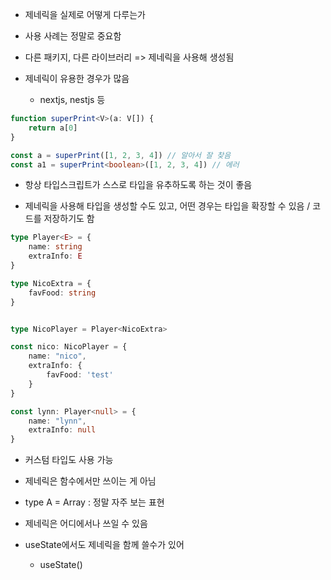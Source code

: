 - 제네릭을 실제로 어떻게 다루는가 

- 사용 사례는 정말로 중요함 

- 다른 패키지, 다른 라이브러리 => 제네릭을 사용해 생성됨 

- 제네릭이 유용한 경우가 많음 

    - nextjs, nestjs 등 

```typescript
function superPrint<V>(a: V[]) {
    return a[0]
}

const a = superPrint([1, 2, 3, 4]) // 알아서 잘 찾음 
const a1 = superPrint<boolean>([1, 2, 3, 4]) // 에러
```

- 항상 타입스크립트가 스스로 타입을 유추하도록 하는 것이 좋음 

- 제네릭을 사용해 타입을 생성할 수도 있고, 어떤 경우는 타입을 확장할 수 있음 / 코드를 저장하기도 함 

```typescript
type Player<E> = {
    name: string 
    extraInfo: E 
}

type NicoExtra = {
    favFood: string
}


type NicoPlayer = Player<NicoExtra>

const nico: NicoPlayer = {
    name: "nico",
    extraInfo: {
        favFood: 'test'
    }
}

const lynn: Player<null> = {
    name: "lynn",
    extraInfo: null
}
```

- 커스텀 타입도 사용 가능  

- 제네릭은 함수에서만 쓰이는 게 아님 

- type A = Array<Number> : 정말 자주 보는 표현 

- 제네릭은 어디에서나 쓰일 수 있음 

- useState에서도 제네릭을 함께 쓸수가 있어 

    - useState<number>()